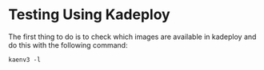 # Testing Using Kadeploy

The first thing to do is to check which images are available in kadeploy and do this with the following command:
```
kaenv3 -l
```
